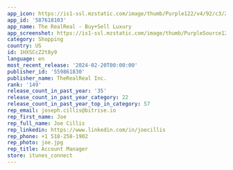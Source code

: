 ```yaml
---
app_icon: https://is1-ssl.mzstatic.com/image/thumb/Purple122/v4/92/c3/2d/92c32d0a-0364-9baf-98c2-a3559f5fcc6c/AppIcon-0-0-1x_U007emarketing-0-10-0-85-220.png/1024x1024bb.png
app_id: '587618103'
app_name: The RealReal - Buy+Sell Luxury
app_screenshot: https://is1-ssl.mzstatic.com/image/thumb/PurpleSource126/v4/8f/1d/9e/8f1d9e79-7dbf-d4f1-7c20-2187056a4588/aae905d9-7a70-4cab-8772-45ba0ff41899_1_of_7_for_5.5_inch_device.jpg/1242x2208bb.png
category: Shopping
country: US
id: 1HXSCcZ2t8y9
language: en
most_recent_release: '2024-02-20T00:00:00'
publisher_id: '559861830'
publisher_name: TheRealReal Inc.
rank: '149'
release_count_in_past_year: '35'
release_count_in_past_year_category: 22
release_count_in_past_year_top_in_category: 57
rep_email: joseph.cillis@bitrise.io
rep_first_name: Joe
rep_full_name: Joe Cillis
rep_linkedin: https://www.linkedin.com/in/joecillis
rep_phone: +1 518-258-1902
rep_photo: joe.jpg
rep_title: Account Manager
store: itunes_connect
---
```

